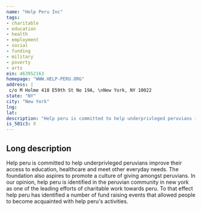 ```yaml
---
name: "Help Peru Inc"
tags:
- charitable
- education
- health
- employment
- social
- funding
- military
- poverty
- arts
ein: 463952163
homepage: "WWW.HELP-PERU.ORG"
address: |
 c/o M Holme 418 E59th St No 19A, \nNew York, NY 10022
state: "NY"
city: "New York"
lng: 
lat: 
description: "Help peru is committed to help underprivleged peruvians improve their access to education, healthcare and meet other everyday needs. The foundation also aspires to promote a culture of giving amongst peruvians. "
is_501c3: X
---
```


## Long description

Help peru is committed to help underprivleged peruvians improve their access to education, healthcare and meet other everyday needs. The foundation also aspires to promote a culture of giving amongst peruvians. In our opinion, help peru is identified in the peruvian community in new york as one of the leading efforts of charitable work towards peru. To that effect help peru has identified a number of fund raising events that allowed people to become acquainted with help peru's activities. 
